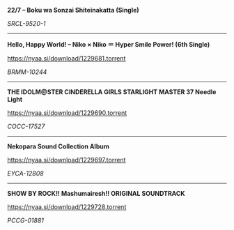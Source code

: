 **22/7 – Boku wa Sonzai Shiteinakatta (Single)**

*SRCL-9520-1*

---------------------------
**Hello, Happy World! – Niko × Niko ＝ Hyper Smile Power! (6th Single)**

https://nyaa.si/download/1229681.torrent

*BRMM-10244*

---------------------------
**THE IDOLM@STER CINDERELLA GIRLS STARLIGHT MASTER 37 Needle Light**

https://nyaa.si/download/1229690.torrent

*COCC-17527*

----------------------------
**Nekopara Sound Collection Album**

https://nyaa.si/download/1229697.torrent

*EYCA-12808*

-----------------------------
**SHOW BY ROCK!! Mashumairesh!! ORIGINAL SOUNDTRACK**

https://nyaa.si/download/1229728.torrent

*PCCG-01881*
